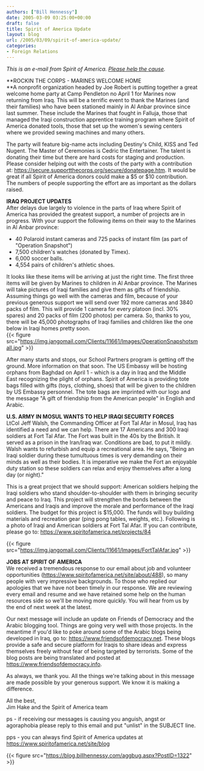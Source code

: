 ```yaml
---
authors: ["Bill Hennessy"]
date: 2005-03-09 03:25:00+00:00
draft: false
title: Spirit of America Update
layout: blog
url: /2005/03/09/spirit-of-america-update/
categories:
- Foreign Relations
---
```


_This is an e-mail from Spirit of America. [Please help the cause](https://www.spiritofamerica.net/challenge/i/424)._




**ROCKIN THE CORPS - MARINES WELCOME HOME  
**A nonprofit organization headed by Joe Robert is putting together a great welcome home party at Camp Pendleton no April 1 for Marines now returning from Iraq. This will be a terrific event to thank the Marines (and their families) who have been stationed mainly in Al Anbar province since last summer. These include the Marines that fought in Falluja, those that managed the Iraqi construction apprentice training program where Spirit of America donated tools, those that set up the women's sewing centers where we provided sewing machines and many others.  
  
The party will feature big-name acts including Destiny's Child, KISS and Ted Nugent. The Master of Ceremonies is Cedric the Entertainer. The talent is donating their time but there are hard costs for staging and production. Please consider helping out with the costs of the party with a contribution at: https://secure.supportthecorps.org/secure/donatepage.htm. It would be great if all Spirit of America donors could make a $5 or $10 contribution. The numbers of people supporting the effort are as important as the dollars raised.   
  
  
**IRAQ PROJECT UPDATES**  
After delays due largely to violence in the parts of Iraq where Spirit of America has provided the greatest support, a number of projects are in progress. With your support the following items on their way to the Marines in Al Anbar province:  
* 40 Polaroid instant cameras and 725 packs of instant film (as part of "Operation Snapshot")  
* 7,500 children's watches (donated by Timex).  
* 6,000 soccer balls.  
* 4,554 pairs of children's athletic shoes.  
  
It looks like these items will be arriving at just the right time. The first three items will be given by Marines to children in Al Anbar province. The Marines will take pictures of Iraqi families and give them as gifts of friendship. Assuming things go well with the cameras and film, because of your previous generous support we will send over 192 more cameras and 3840 packs of film. This will provide 1 camera for every platoon (incl. 30% spares) and 20 packs of film (200 photos) per camera. So, thanks to you, there will be 45,000 photographs of Iraqi families and children like the one below in Iraqi homes pretty soon.   
{{< figure src="https://img.jangomail.com/Clients/11661/Images/OperationSnapshotsmall.jpg" >}}





  
After many starts and stops, our School Partners program is getting off the ground. More information on that soon. The US Embassy will be hosting orphans from Baghdad on April 1 - which is a day in Iraq and the Middle East recognizing the plight of orphans. Spirit of America is providing tote bags filled with gifts (toys, clothing, shoes) that will be given to the children by US Embassy personnel. The tote bags are imprinted with our logo and the message "A gift of friendship from the American people" in English and Arabic.   
  
**U.S. ARMY IN MOSUL WANTS TO HELP IRAQI SECURITY FORCES**  
LtCol Jeff Walsh, the Commanding Officer at Fort Tal Afar in Mosul, Iraq has identified a need and we can help. There are 17 Americans and 300 Iraqi soldiers at Fort Tal Afar. The Fort was built in the 40s by the British. It served as a prison in the Iran/Iraq war. Conditions are bad, to put it mildly. Walsh wants to refurbish and equip a recreational area. He says, "Being an Iraqi soldier during these tumultuous times is very demanding on their minds as well as their bodies. It is imperative we make the Fort an enjoyable duty station so these soldiers can relax and enjoy themselves after a long day (or night)."   
  
This is a great project that we should support: American soldiers helping the Iraqi soldiers who stand shoulder-to-shoulder with them in bringing security and peace to Iraq. This project will strengthen the bonds between the Americans and Iraqis and improve the morale and performance of the Iraqi soldiers. The budget for this project is $15,000. The funds will buy building materials and recreation gear (ping pong tables, weights, etc.). Following is a photo of Iraqi and American soldiers at Fort Tal Afar. If you can contribute, please go to: https://www.spiritofamerica.net/projects/84




{{< figure src="https://img.jangomail.com/Clients/11661/Images/FortTalAfar.jpg" >}}





**JOBS AT SPIRIT OF AMERICA**  
We received a tremendous response to our email about job and volunteer opportunities (https://www.spiritofamerica.net/site/about/488), so many people with very impressive backgrounds. To those who replied our apologies that we have not been timely in our response. We are reviewing every email and resume and we have retained some help on the human resources side so we'll be moving more quickly. You will hear from us by the end of next week at the latest.  
  
  
Our next message will include an update on Friends of Democracy and the Arabic blogging tool. Things are going very well with those projects. In the meantime if you'd like to poke around some of the Arabic blogs being developed in Iraq, go to: https://www.friendsofdemocracy.net. These blogs provide a safe and secure platform for Iraqis to share ideas and express themselves freely without fear of being targeted by terrorists. Some of the blog posts are being translated and posted at https://www.friendsofdemocracy.info.   
  
As always, we thank you. All the things we're talking about in this message are made possible by your generous support. We know it is making a difference.  
  
All the best,  
Jim Hake and the Spirit of America team  
  
  
ps - if receiving our messages is causing you anguish, angst or agoraphobia please reply to this email and put "unlist" in the SUBJECT line.   
  
pps - you can always find Spirit of America updates at https://www.spiritofamerica.net/site/blog  
  


{{< figure src="https://blog.billhennessy.com/aggbug.aspx?PostID=1322" >}}

